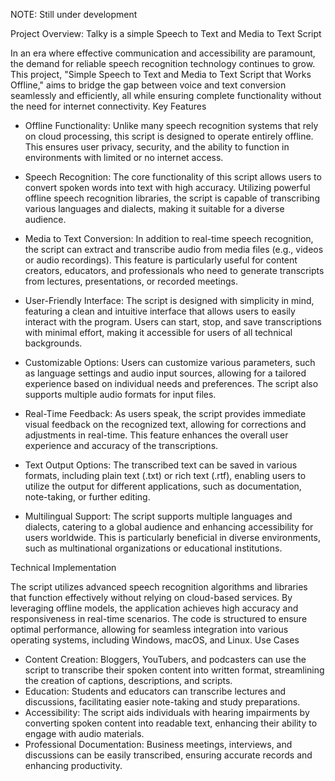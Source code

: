 NOTE: Still under development


Project Overview: Talky is a simple Speech to Text and Media to Text Script

In an era where effective communication and accessibility are paramount, the demand for reliable speech recognition technology continues to grow. This project, "Simple Speech to Text and Media to Text Script that Works Offline," aims to bridge the gap between voice and text conversion seamlessly and efficiently, all while ensuring complete functionality without the need for internet connectivity.
Key Features

- Offline Functionality: Unlike many speech recognition systems that rely on cloud processing, this script is designed to operate entirely offline. This ensures user privacy, security, and the ability to function in environments with limited or no internet access.

- Speech Recognition: The core functionality of this script allows users to convert spoken words into text with high accuracy. Utilizing powerful offline speech recognition libraries, the script is capable of transcribing various languages and dialects, making it suitable for a diverse audience.

- Media to Text Conversion: In addition to real-time speech recognition, the script can extract and transcribe audio from media files (e.g., videos or audio recordings). This feature is particularly useful for content creators, educators, and professionals who need to generate transcripts from lectures, presentations, or recorded meetings.

- User-Friendly Interface: The script is designed with simplicity in mind, featuring a clean and intuitive interface that allows users to easily interact with the program. Users can start, stop, and save transcriptions with minimal effort, making it accessible for users of all technical backgrounds.

- Customizable Options: Users can customize various parameters, such as language settings and audio input sources, allowing for a tailored experience based on individual needs and preferences. The script also supports multiple audio formats for input files.

- Real-Time Feedback: As users speak, the script provides immediate visual feedback on the recognized text, allowing for corrections and adjustments in real-time. This feature enhances the overall user experience and accuracy of the transcriptions.

- Text Output Options: The transcribed text can be saved in various formats, including plain text (.txt) or rich text (.rtf), enabling users to utilize the output for different applications, such as documentation, note-taking, or further editing.

- Multilingual Support: The script supports multiple languages and dialects, catering to a global audience and enhancing accessibility for users worldwide. This is particularly beneficial in diverse environments, such as multinational organizations or educational institutions.

Technical Implementation

The script utilizes advanced speech recognition algorithms and libraries that function effectively without relying on cloud-based services. By leveraging offline models, the application achieves high accuracy and responsiveness in real-time scenarios. The code is structured to ensure optimal performance, allowing for seamless integration into various operating systems, including Windows, macOS, and Linux.
Use Cases

- Content Creation: Bloggers, YouTubers, and podcasters can use the script to transcribe their spoken content into written format, streamlining the creation of captions, descriptions, and scripts.
- Education: Students and educators can transcribe lectures and discussions, facilitating easier note-taking and study preparations.
- Accessibility: The script aids individuals with hearing impairments by converting spoken content into readable text, enhancing their ability to engage with audio materials.
- Professional Documentation: Business meetings, interviews, and discussions can be easily transcribed, ensuring accurate records and enhancing productivity.
